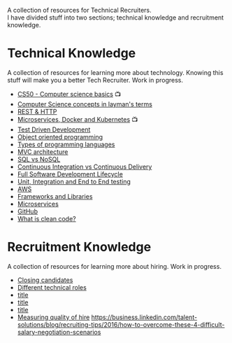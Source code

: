 A collection of resources for Technical Recruiters.  
I have divided stuff into two sections; technical knowledge and recruitment knowledge.

# Technical Knowledge
A collection of resources for learning more about technology. Knowing this stuff will make you a better Tech Recruiter. Work in progress.
* [CS50 - Computer science basics](https://www.youtube.com/playlist?list=PLWKjhJtqVAbmGw5fN5BQlwuug-8bDmabi) 📺
* [Computer Science concepts in layman's terms](http://carlcheo.com/compsci)
* [REST & HTTP](https://www.youtube.com/watch?v=Q-BpqyOT3a8)
* [Microservices, Docker and Kubernetes](https://www.youtube.com/watch?v=1xo-0gCVhTU) 📺
* [Test Driven Development](https://developer.ibm.com/devpractices/software-development/articles/5-steps-of-test-driven-development/)
* [Object oriented programming](https://www.freecodecamp.org/news/object-oriented-programming-concepts-21bb035f7260/)
* [Types of programming languages](https://www.freecodecamp.org/news/programming-mental-models-47ccc65eb334/)
* [MVC architecture](https://www.freecodecamp.org/news/model-view-architecture/)
* [SQL vs NoSQL](https://www.guru99.com/sql-vs-nosql.html)
* [Continuous Integration vs Continuous Delivery](https://devops.com/continuous-integration-vs-continuous-delivery-theres-important-difference/)
* [Full Software Development Lifecycle](https://www.youtube.com/watch?v=9PgZCJNzY9M)
* [Unit, Integration and End to End testing](https://www.youtube.com/watch?v=r9HdJ8P6GQI)
* [AWS](https://medium.com/faun/explain-aws-to-a-6-year-old-7be561c9fe0b)
* [Frameworks and Libraries](https://www.freecodecamp.org/news/the-difference-between-a-framework-and-a-library-bd133054023f/)
* [Microservices](https://www.guru99.com/microservices-vs-soa.html)
* [GitHub](https://medium.com/ft-product-technology/a-guide-to-github-and-deployment-for-non-developers-7811dcf508bb)
* [What is clean code?](https://github.com/denizozger/clean-code)

# Recruitment Knowledge
A collection of resources for learning more about hiring. Work in progress.
* [Closing candidates](https://www.heavybit.com/library/video/debugging-recruiting/)
* [Different technical roles](https://www.youtube.com/playlist?list=PLBO5a-UXskebFGZBfoQevlZinLPdjwJay)
* [title](link)
* [title](link)
* [title](link)
* [Measuring quality of hire](https://www.youtube.com/watch?v=J9892g0h1nA)
https://business.linkedin.com/talent-solutions/blog/recruiting-tips/2016/how-to-overcome-these-4-difficult-salary-negotiation-scenarios




